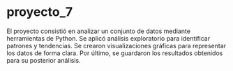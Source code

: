 # proyecto_7
El proyecto consistió en analizar un conjunto de datos mediante herramientas de Python.
Se aplicó análisis exploratorio para identificar patrones y tendencias.
Se crearon visualizaciones gráficas para representar los datos de forma clara.
Por último, se guardaron los resultados obtenidos para su posterior análisis.
